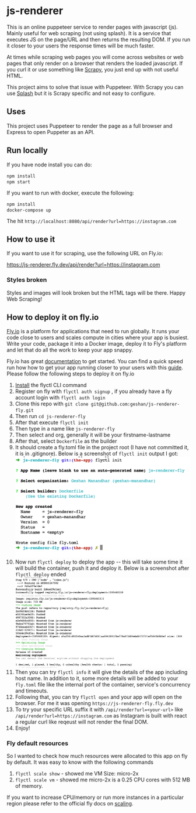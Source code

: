 # js-renderer

This is an online puppeteer service to render pages with javascript (js). Mainly useful for web scraping (not using splash). It is a service that executes JS on the page/URL and then returns the resulting DOM. If you run it closer to your users the response times will be much faster.

At times while scraping web pages you will come across websites or web pages that only render on a browser that renders the loaded javascript. If you curl it or use something like [Scrapy](https://scrapy.org/), you just end up with not useful HTML.

This project aims to solve that issue with Puppeteer. With Scrapy you can use [Splash](https://github.com/scrapy-plugins/scrapy-splash) but it is Scrapy specific and not easy to configure.

## Uses

This project uses Puppeteer to render the page as a full browser and Express to open Puppeter as an API.

## Run locally

If you have node install you can do:

```
npm install
npm start
```

If you want to run with docker, execute the following:

```
npm install
docker-compose up
```

The hit `http://localhost:8080/api/render?url=https://instagram.com`

## How to use it

If you want to use it for scraping, use the following URL on Fly.io:

https://js-renderer.fly.dev/api/render?url=https://instagram.com

### Styles broken

Styles and images will look broken but the HTML tags will be there. Happy Web Scraping!

## How to deploy it on fly.io

[Fly.io](https://fly.io) is a platform for applications that need to run globally. It runs your code close to users and scales compute in cities where your app is busiest. Write your code, package it into a Docker image, deploy it to Fly's platform and let that do all the work to keep your app snappy.

Fly.io has great [documentation](https://fly.io/docs/) to get started. You can find a quick speed run how how to get your app running closer to your users with this [guide](https://fly.io/docs/speedrun/). Please follow the following steps to deploy it on fly.io

1. [Install](https://fly.io/docs/getting-started/installing-flyctl/) the flyctl CLI command
1. Register on fly with `flyctl auth signup` , if you already have a fly account login with `flyctl auth login`
1. Clone this repo with `git clone git@github.com:geshan/js-renderer-fly.git`
1. Then run `cd js-renderer-fly`
1. After that execute `flyctl init`
1. Then type in a name like `js-renderer-fly`
1. Then select and org, generally it will be your firstname-lastname
1. After that, select `Dockerfile` as the builder
1. It should create a fly.toml file in the project root (I have not committed it, it is in .gitignore). Below is a screenshot of `flyctl init` output I got:
    ![Flyctl init output for js-renderer](imgs/01fly-init.png?raw=true)
1. Now run `flyctl deploy` to deploy the app -- this will take some time it will build the container, push it and deploy it. Below is a screenshot after `flyctl deploy` ended
    ![Flyctl deploy output for js-renderer](imgs/02fly-deploy.png?raw=true)
1. Then you can try `flyctl info` it will give the details of the app including host name. In addition to it, some more details will be added to your `fly.toml` file like the internal port of the container, service's concurrency and timeouts.
1. Following that, you can try `flyctl open` and your app will open on the browser. For me it was opening `https://js-renderer-fly.fly.dev`
1. To try your specific URL suffix it with `/api/render?url=<your-url>` like `/api/render?url=https://instagram.com` as Instagram is built with react a regular curl like reqeust will not render the final DOM.
1. Enjoy!

### Fly default resources

So I wanted to check how much resources were allocated to this app on fly by default. It was easy to know with the following commands

1. `flyctl scale show` - showed me VM Size: micro-2x
1. `flyctl scale vm` - showed me micro-2x is a 0.25 CPU cores with 512 MB of memory.

If you want to increase CPU/memory or run more instances in a particular region please refer to the official fly docs on [scaling](https://fly.io/docs/scaling/).
